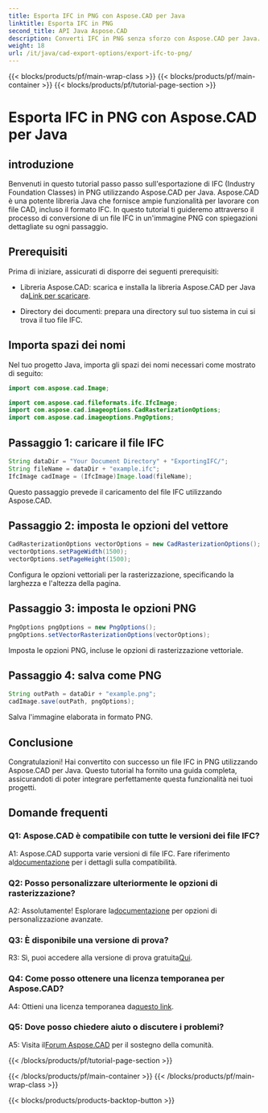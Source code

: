 ```yaml
---
title: Esporta IFC in PNG con Aspose.CAD per Java
linktitle: Esporta IFC in PNG
second_title: API Java Aspose.CAD
description: Converti IFC in PNG senza sforzo con Aspose.CAD per Java. Segui il nostro tutorial passo dopo passo.
weight: 18
url: /it/java/cad-export-options/export-ifc-to-png/
---
```


{{< blocks/products/pf/main-wrap-class >}}
{{< blocks/products/pf/main-container >}}
{{< blocks/products/pf/tutorial-page-section >}}

# Esporta IFC in PNG con Aspose.CAD per Java

## introduzione

Benvenuti in questo tutorial passo passo sull'esportazione di IFC (Industry Foundation Classes) in PNG utilizzando Aspose.CAD per Java. Aspose.CAD è una potente libreria Java che fornisce ampie funzionalità per lavorare con file CAD, incluso il formato IFC. In questo tutorial ti guideremo attraverso il processo di conversione di un file IFC in un'immagine PNG con spiegazioni dettagliate su ogni passaggio.

## Prerequisiti

Prima di iniziare, assicurati di disporre dei seguenti prerequisiti:

-  Libreria Aspose.CAD: scarica e installa la libreria Aspose.CAD per Java da[Link per scaricare](https://releases.aspose.com/cad/java/).

- Directory dei documenti: prepara una directory sul tuo sistema in cui si trova il tuo file IFC.

## Importa spazi dei nomi

Nel tuo progetto Java, importa gli spazi dei nomi necessari come mostrato di seguito:

```java
import com.aspose.cad.Image;

import com.aspose.cad.fileformats.ifc.IfcImage;
import com.aspose.cad.imageoptions.CadRasterizationOptions;
import com.aspose.cad.imageoptions.PngOptions;
```

## Passaggio 1: caricare il file IFC

```java
String dataDir = "Your Document Directory" + "ExportingIFC/";
String fileName = dataDir + "example.ifc";
IfcImage cadImage = (IfcImage)Image.load(fileName);
```

Questo passaggio prevede il caricamento del file IFC utilizzando Aspose.CAD.

## Passaggio 2: imposta le opzioni del vettore

```java
CadRasterizationOptions vectorOptions = new CadRasterizationOptions();
vectorOptions.setPageWidth(1500);
vectorOptions.setPageHeight(1500);
```

Configura le opzioni vettoriali per la rasterizzazione, specificando la larghezza e l'altezza della pagina.

## Passaggio 3: imposta le opzioni PNG

```java
PngOptions pngOptions = new PngOptions();
pngOptions.setVectorRasterizationOptions(vectorOptions);
```

Imposta le opzioni PNG, incluse le opzioni di rasterizzazione vettoriale.

## Passaggio 4: salva come PNG

```java
String outPath = dataDir + "example.png";
cadImage.save(outPath, pngOptions);
```

Salva l'immagine elaborata in formato PNG.

## Conclusione

Congratulazioni! Hai convertito con successo un file IFC in PNG utilizzando Aspose.CAD per Java. Questo tutorial ha fornito una guida completa, assicurandoti di poter integrare perfettamente questa funzionalità nei tuoi progetti.

## Domande frequenti

### Q1: Aspose.CAD è compatibile con tutte le versioni dei file IFC?

 A1: Aspose.CAD supporta varie versioni di file IFC. Fare riferimento al[documentazione](https://reference.aspose.com/cad/java/) per i dettagli sulla compatibilità.

### Q2: Posso personalizzare ulteriormente le opzioni di rasterizzazione?

 A2: Assolutamente! Esplorare la[documentazione](https://reference.aspose.com/cad/java/) per opzioni di personalizzazione avanzate.

### Q3: È disponibile una versione di prova?

R3: Sì, puoi accedere alla versione di prova gratuita[Qui](https://releases.aspose.com/).

### Q4: Come posso ottenere una licenza temporanea per Aspose.CAD?

 A4: Ottieni una licenza temporanea da[questo link](https://purchase.aspose.com/temporary-license/).

### Q5: Dove posso chiedere aiuto o discutere i problemi?

A5: Visita il[Forum Aspose.CAD](https://forum.aspose.com/c/cad/19) per il sostegno della comunità.

{{< /blocks/products/pf/tutorial-page-section >}}

{{< /blocks/products/pf/main-container >}}
{{< /blocks/products/pf/main-wrap-class >}}

{{< blocks/products/products-backtop-button >}}
